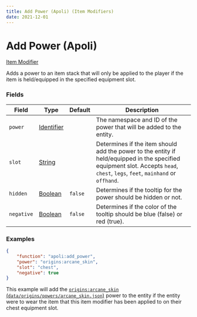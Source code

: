 ```yaml
---
title: Add Power (Apoli) (Item Modifiers)
date: 2021-12-01
---
```


# Add Power (Apoli)

[Item Modifier](../item_modifiers.md)

Adds a power to an item stack that will only be applied to the player if the item is held/equipped in the specified equipment slot.


### Fields

Field | Type | Default | Description
------|------|---------|------------
`power` | [Identifier](../../types/data_types/identifier.md) | | The namespace and ID of the power that will be added to the entity.
`slot` | [String](../../types/data_types/string.md) | | Determines if the item should add the power to the entity if held/equipped in the specified equipment slot. Accepts `head`, `chest`, `legs`, `feet`, `mainhand` or `offhand`.
`hidden` | [Boolean](../../types/data_types/boolean.md) | `false` | Determines if the tooltip for the power should be hidden or not.
`negative` | [Boolean](../../types/data_types/boolean.md) | `false` | Determines if the color of the tooltip should be blue (false) or red (true).

### Examples

```json
{
    "function": "apoli:add_power",
    "power": "origins:arcane_skin",
    "slot": "chest",
    "negative": true
}
```

This example will add the [`origins:arcane_skin` (`data/origins/powers/arcane_skin.json`)](https://github.com/apace100/origins-fabric/blob/1.17/src/main/resources/data/origins/powers/arcane_skin.json) power to the entity if the entity were to wear the item that this item modifier has been applied to on their chest equipment slot.